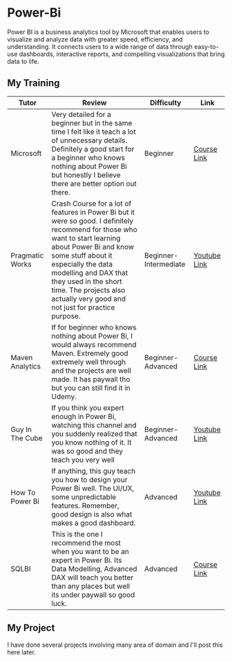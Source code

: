 # Power-Bi
Power BI is a business analytics tool by Microsoft that enables users to visualize and analyze data with greater speed, efficiency, and understanding. It connects users to a wide range of data through easy-to-use dashboards, interactive reports, and compelling visualizations that bring data to life.

## My Training

| Tutor            | Review                                      | Difficulty | Link                                                   |
|------------------|---------------------------------------------|------------|--------------------------------------------------------|
| Microsoft        | Very detailed for a beginner but in the same time I felt like it teach a lot of unnecessary details. Definitely a good start for a beginner who knows nothing about Power Bi but honestly I believe there are better option out there.            | Beginner     | [Course Link](https://www.coursera.org/professional-certificates/microsoft-power-bi-data-analyst)   |
| Pragmatic Works       | Crash Course for a lot of features in Power Bi but it were so good. I definitely recommend for those who want to start learning about Power Bi and know some stuff about it especially the data modelling and DAX that they used in the short time. The projects also actually very good and not just for practice purpose.     | Beginner-Intermediate    | [Youtube Link](https://www.youtube.com/@PragmaticWorks) |
| Maven Analytics | If for beginner who knows nothing about Power Bi, I would always recommend Maven. Extremely good extremely well through and the projects are well made. It has paywall tho but you can still find it in Udemy.     | Beginner-Advanced     | [Course Link](https://mavenanalytics.io/path/power-bi-specialist)    |
| Guy In The Cube | If you think you expert enough in Power Bi, watching this channel and you suddenly realized that you know nothing of it. It was so good and they teach you very well  | Beginner-Advanced     | [Youtube Link](https://www.youtube.com/@GuyInACube)    |
| How To Power Bi | If anything, this guy teach you how to design your Power Bi well. The UI/UX, some unpredictable features. Remember, good design is also what makes a good dashboard.  | Advanced     | [Youtube Link](https://www.youtube.com/@HowtoPowerBI)    |
| SQLBI | This is the one I recommend the most when you want to be an expert in Power Bi. Its Data Modelling, Advanced DAX will teach you better than any places but well its under paywall so good luck.  | Advanced     | [Course Link](https://www.sqlbi.com/training/)   |

## My Project
I have done several projects involving many area of domain and I'll post this here later.
